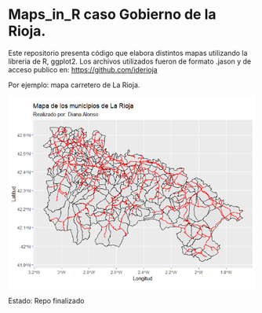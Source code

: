 # Maps_in_R caso Gobierno de la Rioja.

Este repositorio presenta código que elabora distintos mapas utilizando la libreria de R, ggplot2.
Los archivos utilizados fueron de formato .jason y de acceso publico en:
https://github.com/iderioja

Por ejemplo: mapa carretero de La Rioja. 


![Carretera](Carretera.png)

Estado: Repo finalizado

